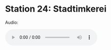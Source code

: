 
# Station 24: Stadtimkerei

Audio: 

<audio controls>
  <source src="https://github.com/kipppunkte/kipppunkte/raw/gh-pages/assets/24_Stadtimkerei.mp3" type="audio/mpeg">
  Your browser does not support the audio tag.
</audio>
